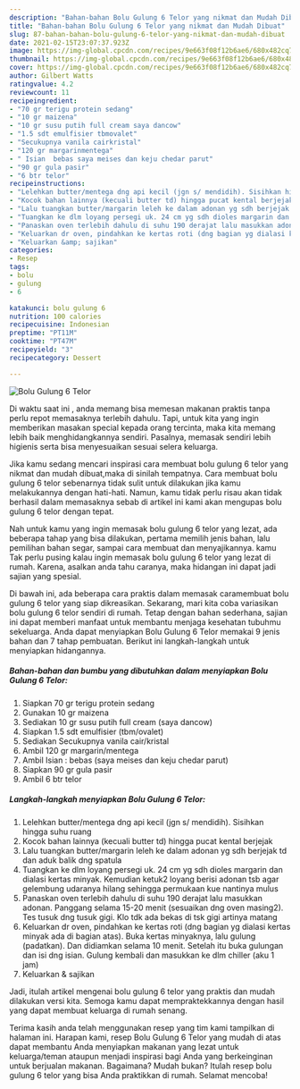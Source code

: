 ```yaml
---
description: "Bahan-bahan Bolu Gulung 6 Telor yang nikmat dan Mudah Dibuat"
title: "Bahan-bahan Bolu Gulung 6 Telor yang nikmat dan Mudah Dibuat"
slug: 87-bahan-bahan-bolu-gulung-6-telor-yang-nikmat-dan-mudah-dibuat
date: 2021-02-15T23:07:37.923Z
image: https://img-global.cpcdn.com/recipes/9e663f08f12b6ae6/680x482cq70/bolu-gulung-6-telor-foto-resep-utama.jpg
thumbnail: https://img-global.cpcdn.com/recipes/9e663f08f12b6ae6/680x482cq70/bolu-gulung-6-telor-foto-resep-utama.jpg
cover: https://img-global.cpcdn.com/recipes/9e663f08f12b6ae6/680x482cq70/bolu-gulung-6-telor-foto-resep-utama.jpg
author: Gilbert Watts
ratingvalue: 4.2
reviewcount: 11
recipeingredient:
- "70 gr terigu protein sedang"
- "10 gr maizena"
- "10 gr susu putih full cream saya dancow"
- "1.5 sdt emulfisier tbmovalet"
- "Secukupnya vanila cairkristal"
- "120 gr margarinmentega"
- " Isian  bebas saya meises dan keju chedar parut"
- "90 gr gula pasir"
- "6 btr telor"
recipeinstructions:
- "Lelehkan butter/mentega dng api kecil (jgn s/ mendidih). Sisihkan hingga suhu ruang"
- "Kocok bahan lainnya (kecuali butter td) hingga pucat kental berjejak"
- "Lalu tuangkan butter/margarin leleh ke dalam adonan yg sdh berjejak td dan aduk balik dng spatula"
- "Tuangkan ke dlm loyang persegi uk. 24 cm yg sdh dioles margarin dan dialasi kertas minyak. Kemudian ketuk2 loyang berisi adonan tsb agar gelembung udaranya hilang sehingga permukaan kue nantinya mulus"
- "Panaskan oven terlebih dahulu di suhu 190 derajat lalu masukkan adonan. Panggang selama 15-20 menit (sesuaikan dng oven masing2). Tes tusuk dng tusuk gigi. Klo tdk ada bekas di tsk gigi artinya matang"
- "Keluarkan dr oven, pindahkan ke kertas roti (dng bagian yg dialasi kertas minyak ada di bagian atas). Buka kertas minyaknya, lalu gulung (padatkan). Dan didiamkan selama 10 menit. Setelah itu buka gulungan dan isi dng isian. Gulung kembali dan masukkan ke dlm chiller (aku 1 jam)"
- "Keluarkan &amp; sajikan"
categories:
- Resep
tags:
- bolu
- gulung
- 6

katakunci: bolu gulung 6 
nutrition: 100 calories
recipecuisine: Indonesian
preptime: "PT11M"
cooktime: "PT47M"
recipeyield: "3"
recipecategory: Dessert

---
```



![Bolu Gulung 6 Telor](https://img-global.cpcdn.com/recipes/9e663f08f12b6ae6/680x482cq70/bolu-gulung-6-telor-foto-resep-utama.jpg)

Di waktu  saat ini , anda memang bisa memesan makanan praktis tanpa perlu repot memasaknya terlebih dahulu. Tapi, untuk kita yang ingin memberikan masakan special kepada orang tercinta, maka kita memang lebih baik menghidangkannya sendiri. Pasalnya, memasak sendiri lebih higienis serta bisa menyesuaikan sesuai selera keluarga.

Jika kamu sedang mencari inspirasi cara membuat bolu gulung 6 telor yang nikmat dan mudah dibuat,maka di sinilah tempatnya. Cara membuat bolu gulung 6 telor  sebenarnya tidak sulit untuk dilakukan jika kamu melakukannya dengan hati-hati. Namun, kamu tidak perlu risau akan tidak berhasil dalam memasaknya 
sebab di artikel ini kami akan mengupas bolu gulung 6 telor dengan tepat.  



Nah untuk kamu yang ingin memasak bolu gulung 6 telor yang lezat, ada beberapa tahap yang bisa dilakukan, pertama memilih jenis bahan, lalu pemilihan bahan segar, sampai cara membuat dan menyajikannya. kamu Tak perlu pusing kalau ingin memasak bolu gulung 6 telor yang lezat di rumah. Karena, asalkan anda  tahu caranya, maka hidangan ini dapat jadi sajian yang spesial.

Di bawah ini, ada beberapa cara praktis  dalam memasak caramembuat bolu gulung 6 telor yang siap dikreasikan. Sekarang, mari kita coba variasikan bolu gulung 6 telor sendiri di rumah. Tetap dengan bahan sederhana, sajian ini dapat memberi manfaat untuk membantu menjaga kesehatan tubuhmu sekeluarga. Anda dapat menyiapkan Bolu Gulung 6 Telor memakai 9 jenis bahan dan 7 tahap pembuatan. Berikut ini langkah-langkah untuk menyiapkan hidangannya.

<!--inarticleads1-->

##### Bahan-bahan dan bumbu yang dibutuhkan dalam menyiapkan Bolu Gulung 6 Telor:

1. Siapkan 70 gr terigu protein sedang
1. Gunakan 10 gr maizena
1. Sediakan 10 gr susu putih full cream (saya dancow)
1. Siapkan 1.5 sdt emulfisier (tbm/ovalet)
1. Sediakan Secukupnya vanila cair/kristal
1. Ambil 120 gr margarin/mentega
1. Ambil  Isian : bebas (saya meises dan keju chedar parut)
1. Siapkan 90 gr gula pasir
1. Ambil 6 btr telor




<!--inarticleads2-->

##### Langkah-langkah menyiapkan Bolu Gulung 6 Telor:

1. Lelehkan butter/mentega dng api kecil (jgn s/ mendidih). Sisihkan hingga suhu ruang
1. Kocok bahan lainnya (kecuali butter td) hingga pucat kental berjejak
1. Lalu tuangkan butter/margarin leleh ke dalam adonan yg sdh berjejak td dan aduk balik dng spatula
1. Tuangkan ke dlm loyang persegi uk. 24 cm yg sdh dioles margarin dan dialasi kertas minyak. Kemudian ketuk2 loyang berisi adonan tsb agar gelembung udaranya hilang sehingga permukaan kue nantinya mulus
1. Panaskan oven terlebih dahulu di suhu 190 derajat lalu masukkan adonan. Panggang selama 15-20 menit (sesuaikan dng oven masing2). Tes tusuk dng tusuk gigi. Klo tdk ada bekas di tsk gigi artinya matang
1. Keluarkan dr oven, pindahkan ke kertas roti (dng bagian yg dialasi kertas minyak ada di bagian atas). Buka kertas minyaknya, lalu gulung (padatkan). Dan didiamkan selama 10 menit. Setelah itu buka gulungan dan isi dng isian. Gulung kembali dan masukkan ke dlm chiller (aku 1 jam)
1. Keluarkan &amp; sajikan




Jadi, itulah artikel mengenai  bolu gulung 6 telor  yang praktis dan mudah dilakukan versi kita. Semoga kamu dapat mempraktekkannya dengan hasil yang dapat membuat keluarga di rumah senang. 

Terima kasih anda telah menggunakan resep yang tim kami tampilkan di halaman ini. Harapan kami, resep  Bolu Gulung 6 Telor yang mudah di atas dapat membantu Anda menyiapkan makanan yang lezat untuk keluarga/teman ataupun menjadi inspirasi bagi Anda yang berkeinginan untuk berjualan makanan. Bagaimana? Mudah bukan? Itulah resep bolu gulung 6 telor yang bisa Anda praktikkan di rumah. Selamat mencoba!

